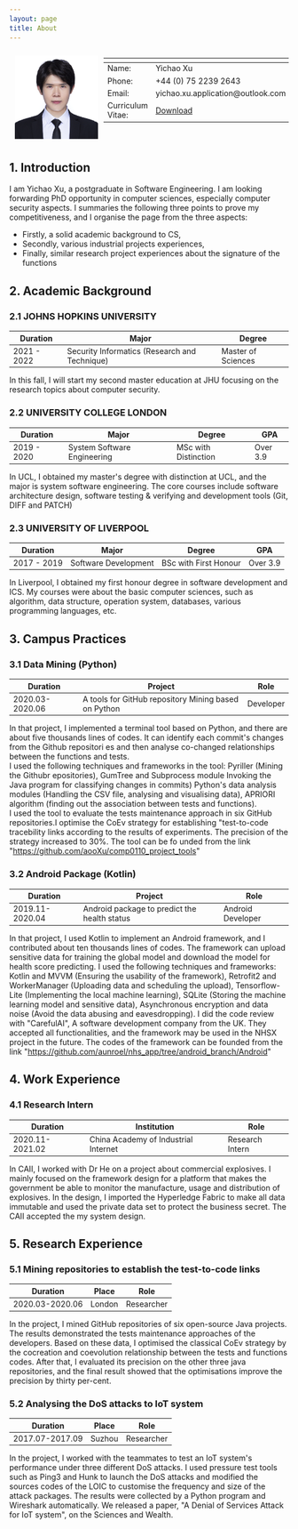 ```yaml
---
layout: page
title: About
---
```

<div style="display:flex;"> 

<img src="/assets/images/avator.jpg" alt="avator" style="width:150px; margin:10px" />
<table class="tg">
<thead> <tr> <th class="tg-0pky"></th> <th class="tg-0pky"></th> </tr></thead>
<tbody>
  <tr>
    <td class="tg-0pky">Name:</td>
    <td class="tg-0pky">Yichao Xu</td>
  </tr>
  <tr>
    <td class="tg-0pky">Phone:</td>
    <td class="tg-0pky">+44 (0) 75 2239 2643</td>
  </tr>
  <tr>
    <td class="tg-0pky">Email: </td>
    <td class="tg-0pky">yichao.xu.application@outlook.com</td>
  </tr>
  <tr>
    <td class="tg-0pky"><span style="font-weight:normal;font-style:normal;text-decoration:none">Curriculum Vitae</span>: </td>
    <td class="tg-0pky"> <a href="\assets\pdfs\resume.pdf"> Download </a>
</td>
  </tr>
</tbody>
</table>
</div>

## 1. Introduction

I am Yichao Xu, a postgraduate in Software Engineering. I am looking forwarding PhD opportunity in computer sciences, especially computer security aspects. I summaries the following three points to prove my competitiveness, and I organise the page from the three aspects: 
* Firstly, a solid academic background to CS,
* Secondly, various industrial projects experiences,
* Finally, similar research project experiences about the signature of the functions

## 2. Academic Background

### 2.1 JOHNS HOPKINS UNIVERSITY

| Duration | Major | Degree |
| - | - | - | 
| 2021 - 2022 | Security Informatics (Research and Technique) | Master of Sciences|

In this fall, I will start my second master education at JHU focusing on the research topics about computer security. 

### 2.2 UNIVERSITY COLLEGE LONDON

| Duration | Major | Degree | GPA |
| - | - | - | - |
| 2019 - 2020 | System Software Engineering | MSc with Distinction | Over 3.9 |

In UCL, I obtained my master's degree with distinction at UCL, and the major is system software engineering. The core courses include software architecture design, software testing & verifying and development tools (Git, DIFF and PATCH)

### 2.3 UNIVERSITY OF LIVERPOOL

| Duration | Major | Degree | GPA |
| - | - | - | - |
| 2017 - 2019 | Software Development | BSc with First Honour | Over 3.9 |

In Liverpool, I obtained my first honour degree in software development and ICS. My courses were about the basic computer sciences, such as algorithm, data structure, operation system, databases, various programming languages, etc. 

## 3. Campus Practices

### 3.1 Data Mining (Python)

| Duration | Project | Role |
| - | - | - | 
| 2020.03-2020.06 | A tools for GitHub repository Mining based on Python | Developer | 

In that project, I implemented a terminal tool based on Python, and there are about five thousands lines of codes. It can identify each commit's changes from the Github repositori es and then analyse co-changed relationships between the functions and tests.  
I used the following techniques and frameworks in the tool: Pyriller (Mining the Githubr epositories), GumTree and Subprocess module Invoking the Java program for classifying changes in commits) Python's data analysis modules (Handling the CSV file, analysing and visualising data), APRIORI algorithm (finding out the association between tests and functions).  
I used the tool to evaluate the tests maintenance approach in six GitHub repositories.I optimise the CoEv strategy for establishing "test-to-code tracebility links according to the results of experiments. The precision of the strategy increased to 30%. The tool can be fo unded from the link "https://github.com/aooXu/comp0110_project_tools"

### 3.2 Android Package (Kotlin)

| Duration | Project | Role |
| - | - | - | 
| 2019.11-2020.04 | Android package to predict the health status | Android Developer | 

In that project, I used Kotlin to implement an Android framework, and I contributed about ten thousands lines of codes. The framework can upload sensitive data for training the global model and download the model for health score predicting.
I used the following techniques and frameworks: Kotlin and MVVM (Ensuring the usability of the framework), Retrofit2 and WorkerManager (Uploading data and scheduling the upload), Tensorflow-Lite (Implementing the local machine learning), SQLite (Storing the machine learning model and sensitive data), Asynchronous encryption and data noise (Avoid the data abusing and eavesdropping).
I did the code review with "CarefulAI", A software development company from the UK. They accepted all functionalities, and the framework may be used in the NHSX project in the future.
The codes of the framework can be founded from the link "https://github.com/aunroel/nhs_app/tree/android_branch/Android"


## 4. Work Experience

### 4.1 Research Intern

| Duration | Institution | Role |
| - | - | - | 
| 2020.11-2021.02 | China Academy of Industrial Internet | Research Intern | 

In CAII, I worked with Dr He on a project about commercial explosives. I mainly focused on the framework design for a platform that makes the government be able to monitor the manufacture, usage and distribution of explosives.
In the design, I imported the Hyperledge Fabric to make all data immutable and used the private data set to protect the business secret.
The CAII accepted the my system design.

## 5. Research Experience

### 5.1 Mining repositories to establish the test-to-code links

| Duration | Place | Role |
| - | - | - | 
| 2020.03-2020.06 | London | Researcher | 

In the project, I mined GitHub repositories of six open-source Java projects. The results demonstrated the tests maintenance approaches of the developers.
Based on these data, I optimised the classical CoEv strategy by the cocreation and coevolution relationship between the tests and functions codes.
After that, I evaluated its precision on the other three java repositories, and the final result showed that the optimisations improve the precision by thirty per-cent.

### 5.2 Analysing the DoS attacks to IoT system

| Duration | Place | Role |
| - | - | - | 
| 2017.07-2017.09 | Suzhou | Researcher | 

In the project, I worked with the teammates to test an IoT system's performance under three different DoS attacks.
I used pressure test tools such as Ping3 and Hunk to launch the DoS attacks and modified the sources codes of the LOIC to customise the frequency and size of the attack packages. The results were collected by a Python program and Wireshark automatically.
We released a paper, "A Denial of Services Attack for IoT system", on the Sciences and Wealth.
